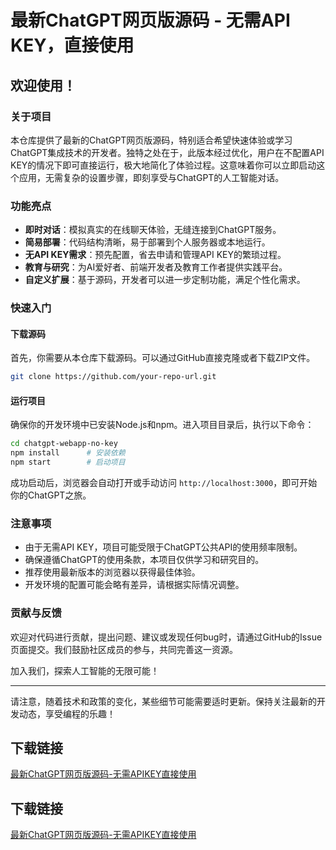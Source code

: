 # 最新ChatGPT网页版源码 - 无需API KEY，直接使用

## 欢迎使用！

### 关于项目

本仓库提供了最新的ChatGPT网页版源码，特别适合希望快速体验或学习ChatGPT集成技术的开发者。独特之处在于，此版本经过优化，用户在不配置API KEY的情况下即可直接运行，极大地简化了体验过程。这意味着你可以立即启动这个应用，无需复杂的设置步骤，即刻享受与ChatGPT的人工智能对话。

### 功能亮点

- **即时对话**：模拟真实的在线聊天体验，无缝连接到ChatGPT服务。
- **简易部署**：代码结构清晰，易于部署到个人服务器或本地运行。
- **无API KEY需求**：预先配置，省去申请和管理API KEY的繁琐过程。
- **教育与研究**：为AI爱好者、前端开发者及教育工作者提供实践平台。
- **自定义扩展**：基于源码，开发者可以进一步定制功能，满足个性化需求。

### 快速入门

#### 下载源码

首先，你需要从本仓库下载源码。可以通过GitHub直接克隆或者下载ZIP文件。

```bash
git clone https://github.com/your-repo-url.git
```

#### 运行项目

确保你的开发环境中已安装Node.js和npm。进入项目目录后，执行以下命令：

```bash
cd chatgpt-webapp-no-key
npm install      # 安装依赖
npm start        # 启动项目
```

成功启动后，浏览器会自动打开或手动访问 `http://localhost:3000`，即可开始你的ChatGPT之旅。

### 注意事项

- 由于无需API KEY，项目可能受限于ChatGPT公共API的使用频率限制。
- 确保遵循ChatGPT的使用条款，本项目仅供学习和研究目的。
- 推荐使用最新版本的浏览器以获得最佳体验。
- 开发环境的配置可能会略有差异，请根据实际情况调整。

### 贡献与反馈

欢迎对代码进行贡献，提出问题、建议或发现任何bug时，请通过GitHub的Issue页面提交。我们鼓励社区成员的参与，共同完善这一资源。

加入我们，探索人工智能的无限可能！

---

请注意，随着技术和政策的变化，某些细节可能需要适时更新。保持关注最新的开发动态，享受编程的乐趣！

## 下载链接

[最新ChatGPT网页版源码-无需APIKEY直接使用](https://pan.quark.cn/s/d238839bef29)

## 下载链接

[最新ChatGPT网页版源码-无需APIKEY直接使用](https://pan.quark.cn/s/dc95a065fd50)